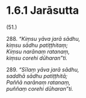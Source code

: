 

# 1.6.1 Jarāsutta




(51.)

288\. _“Kiṃsu yāva jarā sādhu,_  
_kiṃsu sādhu patiṭṭhitaṃ;_  
_Kiṃsu narānaṃ ratanaṃ,_  
_kiṃsu corehi dūharan”ti._  


289\. _“Sīlaṃ yāva jarā sādhu,_  
_saddhā sādhu patiṭṭhitā;_  
_Paññā narānaṃ ratanaṃ,_  
_puññaṃ corehi dūharan”ti._  




